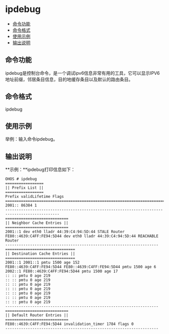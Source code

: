 # ipdebug

- [命令功能](#命令功能)
- [命令格式](#命令格式)
- [使用示例](#使用示例)
- [输出说明](#输出说明)

## 命令功能

ipdebug是控制台命令，是一个调试ipv6信息非常有用的工具，它可以显示IPV6地址前缀，邻居条目信息，目的地缓存条目以及默认的路由条目。


## 命令格式

ipdebug


## 使用示例

举例：输入命令ipdebug。


## 输出说明

**示例：**ipdebug打印信息如下：
```
OHOS # ipdebug
=================
|| Prefix List ||
=================
Prefix validLifetime Flags
==============================================================================================
2001:: 86384 1
----------------------------------------------------------------------------------------------
============================
|| Neighbor Cache Entries ||
============================
2001::1 dev eth0 lladr 44:39:C4:94:5D:44 STALE Router
FE80::4639:C4FF:FE94:5D44 dev eth0 lladr 44:39:C4:94:5D:44 REACHABLE Router
--------------------------------------------------------------------
===============================
|| Destination Cache Entries ||
===============================
2001::1 2001::1 pmtu 1500 age 152
FE80::4639:C4FF:FE94:5D44 FE80::4639:C4FF:FE94:5D44 pmtu 1500 age 6
2002::1 FE80::4639:C4FF:FE94:5D44 pmtu 1500 age 17
:: :: pmtu 0 age 219
:: :: pmtu 0 age 219
:: :: pmtu 0 age 219
:: :: pmtu 0 age 219
:: :: pmtu 0 age 219
:: :: pmtu 0 age 219
:: :: pmtu 0 age 219
--------------------------------------------------------------------
============================
|| Default Router Entries ||
============================
FE80::4639:C4FF:FE94:5D44 invalidation_timer 1784 flags 0
--------------------------------------------------------------------
```
